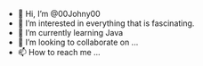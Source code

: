 - 👋 Hi, I’m @00Johny00
- 👀 I’m interested in everything that is fascinating. 
- 🌱 I’m currently learning Java
- 💞️ I’m looking to collaborate on ...
- 📫 How to reach me ...

<!---
00Johny00/00Johny00 is a ✨ special ✨ repository because its `README.md` (this file) appears on your GitHub profile.
You can click the Preview link to take a look at your changes.
--->
